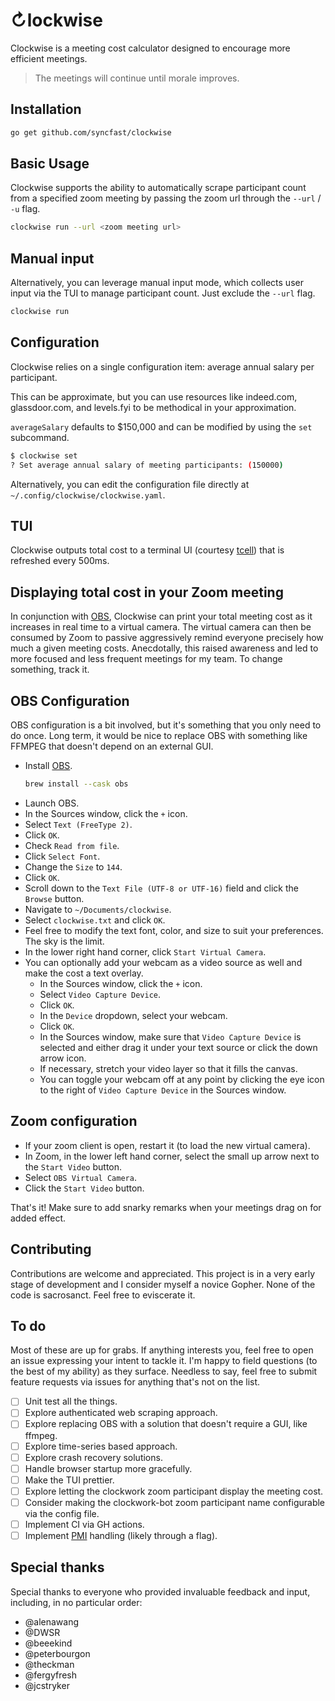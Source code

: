 # &orarr;lockwise

Clockwise is a meeting cost calculator designed to encourage more efficient
meetings. 

> The meetings will continue until morale improves.

## Installation
```bash
go get github.com/syncfast/clockwise
```

## Basic Usage
Clockwise supports the ability to automatically scrape participant count from a
specified zoom meeting by passing the zoom url through the `--url` / `-u` flag. 

```bash
clockwise run --url <zoom meeting url>
```

## Manual input
Alternatively, you can leverage manual input mode, which collects user input via
the TUI to manage participant count. Just exclude the `--url` flag. 

```bash
clockwise run
```

## Configuration
Clockwise relies on a single configuration item: average annual salary per
participant.

This can be approximate, but you can use resources like indeed.com,
glassdoor.com, and levels.fyi to be methodical in your approximation.

`averageSalary` defaults to $150,000 and can be modified by using the `set`
subcommand.

```bash
$ clockwise set
? Set average annual salary of meeting participants: (150000) 
```

Alternatively, you can edit the configuration file directly at
`~/.config/clockwise/clockwise.yaml`.

## TUI
Clockwise outputs total cost to a terminal UI (courtesy
[tcell](https://github.com/gdamore/tcell)) that is refreshed every 500ms.

## Displaying total cost in your Zoom meeting
In conjunction with [OBS](https://obsproject.com/), Clockwise can print your
total meeting cost as it increases in real time to a virtual camera. The virtual
camera can then be consumed by Zoom to passive aggressively remind everyone
precisely how much a given meeting costs. Anecdotally, this raised awareness and
led to more focused and less frequent meetings for my team. To change something,
track it. 

## OBS Configuration
OBS configuration is a bit involved, but it's something that you only need to do
once. Long term, it would be nice to replace OBS with something like FFMPEG that
doesn't depend on an external GUI. 

- Install [OBS](https://obsproject.com/).
    ```bash
    brew install --cask obs
    ```
- Launch OBS.
- In the Sources window, click the `+` icon. 
- Select `Text (FreeType 2)`.
- Click `OK`.
- Check `Read from file`.
- Click `Select Font`.
- Change the `Size` to `144`.
- Click `OK`.
- Scroll down to the `Text File (UTF-8 or UTF-16)` field and click the `Browse`
  button.
- Navigate to `~/Documents/clockwise`.
- Select `clockwise.txt` and click `OK`. 
- Feel free to modify the text font, color, and size to suit your preferences.
  The sky is the limit.
- In the lower right hand corner, click `Start Virtual Camera`. 
- You can optionally add your webcam as a video source as well and make the cost
  a text overlay.
  - In the Sources window, click the `+` icon.
  - Select `Video Capture Device`.
  - Click `OK`.
  - In the `Device` dropdown, select your webcam. 
  - Click `OK`.
  - In the Sources window, make sure that `Video Capture Device` is selected and
    either drag it under your text source or click the down arrow icon.
  - If necessary, stretch your video layer so that it fills the canvas.
  - You can toggle your webcam off at any point by clicking the eye icon to the
    right of `Video Capture Device` in the Sources window.

## Zoom configuration
- If your zoom client is open, restart it (to load the new virtual camera).
- In Zoom, in the lower left hand corner, select the small up arrow next to the
  `Start Video` button.
- Select `OBS Virtual Camera`.
- Click the `Start Video` button. 

That's it! Make sure to add snarky remarks when your meetings drag on for added
effect.

## Contributing
Contributions are welcome and appreciated. This project is in a very early stage
of development and I consider myself a novice Gopher. None of the code is
sacrosanct. Feel free to eviscerate it.

## To do
Most of these are up for grabs. If anything interests you, feel free to open an
issue expressing your intent to tackle it. I'm happy to field questions (to the
best of my ability) as they surface. Needless to say, feel free to submit
feature requests via issues for anything that's not on the list. 
- [ ] Unit test all the things.
- [ ] Explore authenticated web scraping approach.
- [ ] Explore replacing OBS with a solution that doesn't require a GUI, like
  ffmpeg. 
- [ ] Explore time-series based approach.
- [ ] Explore crash recovery solutions.
- [ ] Handle browser startup more gracefully. 
- [ ] Make the TUI prettier.
- [ ] Explore letting the clockwork zoom participant display the meeting cost. 
- [ ] Consider making the clockwork-bot zoom participant name configurable via
  the config file.
- [ ] Implement CI via GH actions.
- [ ] Implement
  [PMI](https://support.zoom.us/hc/en-us/articles/203276937-Using-Personal-Meeting-ID-PMI-)
  handling (likely through a flag). 

## Special thanks
Special thanks to everyone who provided invaluable feedback and input,
including, in no particular order:
- @alenawang
- @DWSR
- @beeekind
- @peterbourgon
- @theckman
- @fergyfresh
- @jcstryker

